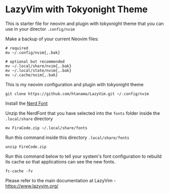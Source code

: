 # LazyVim with Tokyonight Theme
This is starter file for neovim and plugin with tokyonight theme that you can use in your director `.config/nvim`

Make a backup of your current Neovim files:
```
# required
mv ~/.config/nvim{,.bak}

# optional but recommended
mv ~/.local/share/nvim{,.bak}
mv ~/.local/state/nvim{,.bak}
mv ~/.cache/nvim{,.bak}
```

This is my neovim configuration and plugin with tokyonight theme 

```
git clone https://github.com/htanama/LazyVim.git ~/.config/nvim

```

Install the <a href="[https://www.example.com](https://www.nerdfonts.com/font-downloads)">Nerd Font</a>

Unzip the NerdFont that you have selected into the `fonts` folder inside the `.local/share` directory 

```
mv FiraCode.zip ~/.local/share/fonts
```

Run this command inside this directory `.local/share/fonts`
```
unzip FireCode.zip 
```

Run this command below to tell your system's font configuration to rebuild its cache so that applications can see the new fonts.
```
fc-cache -fv
```

Please refer to the main documentation at LazyVim - https://www.lazyvim.org/
